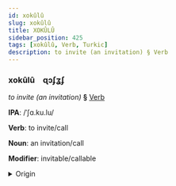 ```yaml
---
id: xokûlû
slug: xokûlû
title: XOKÛLÛ
sidebar_position: 425
tags: [xokûlû, Verb, Turkic]
description: to invite (an invitation) § Verb
---
```


### xokûlû&emsp;<span kind="abugida">ɋɔʄʓʄ</span>

*to invite (an invitation)* **§** [Verb](../../tags/Verb)

**IPA**: /ˈʃɑ.ku.lu/

**Verb**: to invite/call

**Noun**: an invitation/call

**Modifier**: invitable/callable

<details>
    <summary>Origin</summary>
    Kazakh шақыру şaqyru [ʃɑqɯˈrʊw]<br/>
    <em>Turkic Language Family</em>
</details>